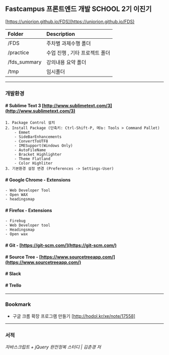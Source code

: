 ## Fastcampus 프론트엔드 개발 SCHOOL 2기 이진기

[https://uniorion.github.io/FDS](https://uniorion.github.io/FDS)

| Folder | Description | 
|:-------|:--------|
| /FDS| 주차별 과제수행 폴더 | 
| /practice| 수업 진행 , 기타 프로젝트 폴더 | 
| /fds_summary| 강의내용 요약 폴더  | 
|/tmp| 임시폴더 |

---

### 개발환경 
#### # Sublime Text 3 [http://www.sublimetext.com/3](http://www.sublimetext.com/3)
```
1. Package Control 설치
2. Install Package (단축키: Ctrl-Shift-P, 메뉴: Tools > Command Pallet)  
    - Emmet  
    - SideBarEnhancements  
    - ConvertToUTF8  
    - IMESupport(Windows Only)
    - AutoFileName
    - Bracket Highlighter
    - Theme Flatland
    - Color Highliter
3. 기본환경 설정 변경 (Preferences -> Settings-User)
```

#### # Google Chrome - Extensions
    - Web Developer Tool
    - Open WAX
    - headingsmap

#### # Firefox - Extensions
    - Firebug
    - Web Developer tool
    - Headingsmap
    - Open wax

#### # Git - [https://git-scm.com/](https://git-scm.com/)

#### # Source Tree - [https://www.sourcetreeapp.com/](https://www.sourcetreeapp.com/)

#### # Slack

#### # Trello

---

### Bookmark


- 구글 크롬 확장 프로그램 만들기 [http://hodol.kr/xe/note/17558]


---

### 서적
_자바스크립트 + jQuery 완전정복 스터디 | 김춘경 저_